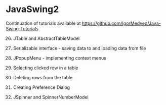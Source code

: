 # JavaSwing2

Continuation of tutorials available at https://github.com/IgorMedved/Java-Swing-Tutorials


26) JTable and AbstractTableModel

27) Serializable interface - saving data to and loading data from file

28) JPopupMenu - implementing context menus 

29) Selecting clicked row in a table

30) Deleting rows from the table

31) Creating Preference Dialog

32) JSpinner and SpinnerNumberModel
